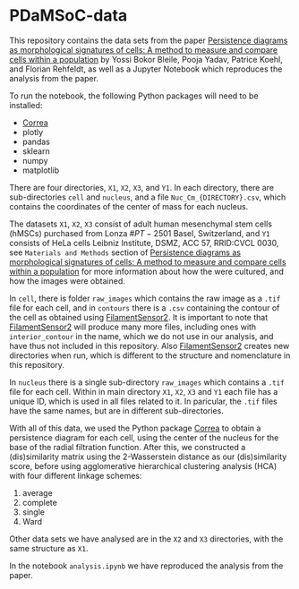 # PDaMSoC-data
This repository contains the data sets from the paper [Persistence diagrams as morphological signatures of cells: A method to measure and compare cells within a population](https://files.yossi.eu/manuscripts/2310.20644.pdf) by Yossi Bokor Bleile, Pooja Yadav, Patrice Koehl, and Florian Rehfeldt, as well as a Jupyter Notebook which reproduces the analysis from the paper.

To run the notebook, the following Python packages will need to be installed:
- [Correa](correa.yossi.eu)
- plotly
- pandas
- sklearn
- numpy
- matplotlib

There are four directories, `X1`, `X2`, `X3`, and `Y1`. In each directory, there are sub-directories `cell` and `nucleus`, and a file `Nuc_Cm_{DIRECTORY}.csv`, which contains the coordinates of the center of mass for each nucleus. 

The datasets `X1`, `X2`, `X3` consist of adult human mesenchymal stem cells (hMSCs) purchased from Lonza $\#PT-2501$ Basel, Switzerland, and `Y1` consists of HeLa cells Leibniz Institute, DSMZ, ACC 57, RRID:CVCL 0030, see `Materials and Methods` section of [Persistence diagrams as morphological signatures of cells: A method to measure and compare cells within a population](https://files.yossi.eu/manuscripts/2310.20644.pdf) for more information about how the were cultured, and how the images were obtained.

In `cell`, there is folder `raw_images` which contains the raw image as a `.tif` file for each cell, and in `contours` there is a `.csv` containing the contour of the cell as obtained using [FilamentSensor2](https://filament-sensor.de/). It is important to note that [FilamentSensor2](https://filament-sensor.de/) will produce many more files, including ones with `interior_contour` in the name, which we do not use in our analysis, and have thus not included in this repository. Also [FilamentSensor2](https://filament-sensor.de/) creates new directories when run, which is different to the structure and nomenclature in this repository. 

In `nucleus` there is a single sub-directory `raw_images` which contains a `.tif` file for each cell. Within in main directory `X1`, `X2`, `X3` and `Y1` each file has a unique ID, which is used in all files related to it. In paricular, the `.tif` files have the same names, but are in different sub-directories.

With all of this data, we used the Python package [Correa](correa.yossi.eu) to obtain a persistence diagram for each cell, using the center of the nucleus for the base of the radial filtration function. After this, we constructed a (dis)similarity matrix using the $2$-Wasserstein distance as our (dis)similarity score, before using  agglomerative hierarchical clustering analysis (HCA) with four different linkage schemes: 

1. average 
2. complete
3. single
4. Ward

Other data sets we have analysed are in the `X2` and `X3` directories, with the same structure as `X1`.

In the notebook `analysis.ipynb` we have reproduced the analysis from the paper.